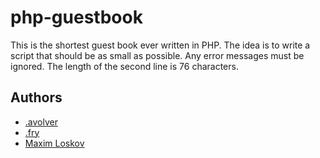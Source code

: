# php-guestbook
This is the shortest guest book ever written in PHP. The idea is to write a script that should be as small as possible. Any error messages must be ignored. The length of the second line is 76 characters.

## Authors
- [.avolver](https://github.com/avolver)
- [.fry](https://github.com/dotfry)
- [Maxim Loskov](https://github.com/loskov)
